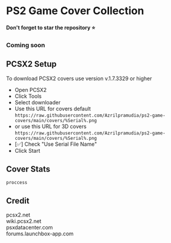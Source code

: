 # PS2 Game Cover Collection

**Don't forget to star the repository ⭐**
### Coming soon

## PCSX2 Setup

To download PCSX2 covers use version v.1.7.3329 or higher

* Open PCSX2
* Click Tools
* Select downloader
* Use this URL for covers default
```https://raw.githubusercontent.com/Azrilpramudia/ps2-game-covers/main/covers/%Serial%.png```
* or use this URL for 3D covers
```https://raw.githubusercontent.com/Azrilpramudia/ps2-game-covers/main/covers/%Serial%.png```
* [✅] Check "Use Serial File Name"
* Click Start

## Cover Stats

```proccess```

## Credit
pcsx2.net <br>
wiki.pcsx2.net <br>
psxdatacenter.com <br>
forums.launchbox-app.com <br>

